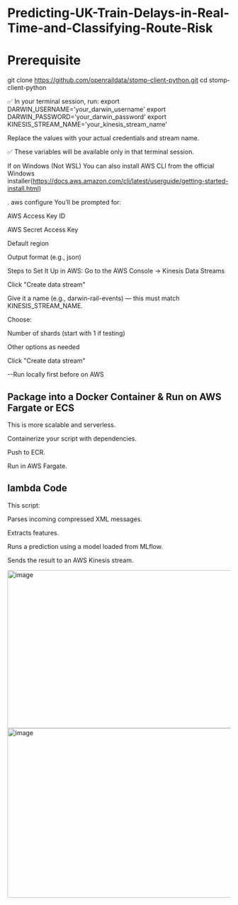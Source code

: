 # Predicting-UK-Train-Delays-in-Real-Time-and-Classifying-Route-Risk


# Prerequisite

git clone https://github.com/openraildata/stomp-client-python.git
cd stomp-client-python

✅ In your terminal session, run:
export DARWIN_USERNAME='your_darwin_username'
export DARWIN_PASSWORD='your_darwin_password'
export KINESIS_STREAM_NAME='your_kinesis_stream_name'

Replace the values with your actual credentials and stream name.

✅ These variables will be available only in that terminal session.

If on Windows (Not WSL)
You can also install AWS CLI from the official Windows installer(https://docs.aws.amazon.com/cli/latest/userguide/getting-started-install.html)

. aws configure
You’ll be prompted for:

AWS Access Key ID

AWS Secret Access Key

Default region

Output format (e.g., json)

Steps to Set It Up in AWS:
Go to the AWS Console
→ Kinesis Data Streams

Click "Create data stream"

Give it a name (e.g., darwin-rail-events) — this must match KINESIS_STREAM_NAME.

Choose:

Number of shards (start with 1 if testing)

Other options as needed

Click "Create data stream"

--Run locally first before on AWS

## Package into a Docker Container & Run on AWS Fargate or ECS
This is more scalable and serverless.

Containerize your script with dependencies.

Push to ECR.

Run in AWS Fargate.

## lambda Code

This script:

Parses incoming compressed XML messages.

Extracts features.

Runs a prediction using a model loaded from MLflow.

Sends the result to an AWS Kinesis stream.


<img width="718" height="357" alt="image" src="https://github.com/user-attachments/assets/fed3fc76-b7a6-44d6-8a4d-d0388c6f56e8" />




<img width="722" height="383" alt="image" src="https://github.com/user-attachments/assets/829c5df7-3722-4cec-9b7a-8900d44f0748" />



